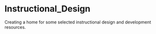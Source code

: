 # Instructional_Design
Creating a home for some selected instructional design and development resources.
